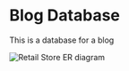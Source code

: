# Blog Database
 This is a database for a blog

![Retail Store ER diagram](https://github.com/armenalaray/Blog-Database/assets/16656506/f58da414-4299-476e-b720-d5ff95c41362)
